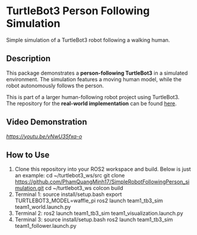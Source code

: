 
# TurtleBot3 Person Following Simulation

Simple simulation of a TurtleBot3 robot following a walking human.

## Description
This package demonstrates a **person-following TurtleBot3** in a simulated environment.
The simulation features a moving human model, while the robot autonomously follows the person.

This is part of a larger human-following robot project using TurtleBot3.  
The repository for the **real-world implementation** can be found [here](#).

## Video Demonstration
*https://youtu.be/vNwU35fxa-o*

## How to Use

1. Clone this repository into your ROS2 workspace and build. Below is just an example: 
   cd ~/turtlebot3_ws/src
   git clone https://github.com/PhamQuangMinh17/SimpleRobotFollowingPerson_simulation.git
   cd ~/turtlebot3_ws
   colcon build
2. Terminal 1: 
    source install/setup.bash
    export TURTLEBOT3_MODEL=waffle_pi
    ros2 launch team1_tb3_sim team1_world.launch.py
3. Terminal 2: 
    ros2 launch team1_tb3_sim team1_visualization.launch.py
4. Terminal 3: 
    source install/setup.bash
    ros2 launch team1_tb3_sim team1_follower.launch.py




